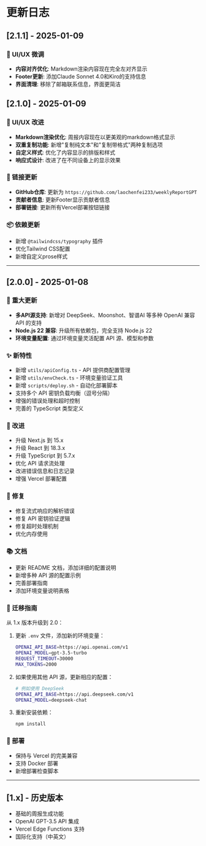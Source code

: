 # 更新日志

## [2.1.1] - 2025-01-09

### 🎨 UI/UX 微调

- **内容对齐优化**: Markdown渲染内容现在完全左对齐显示
- **Footer更新**: 添加Claude Sonnet 4.0和Kiro的支持信息
- **界面清理**: 移除了邮箱联系信息，界面更简洁

## [2.1.0] - 2025-01-09

### 🎨 UI/UX 改进

- **Markdown渲染优化**: 周报内容现在以更美观的markdown格式显示
- **双重复制功能**: 新增"复制纯文本"和"复制带格式"两种复制选项
- **自定义样式**: 优化了内容显示的排版和样式
- **响应式设计**: 改进了在不同设备上的显示效果

### 🔗 链接更新

- **GitHub仓库**: 更新为 `https://github.com/laochenfei233/weeklyReportGPT`
- **贡献者信息**: 更新Footer显示贡献者信息
- **部署链接**: 更新所有Vercel部署按钮链接

### 📦 依赖更新

- 新增 `@tailwindcss/typography` 插件
- 优化Tailwind CSS配置
- 新增自定义prose样式

---

## [2.0.0] - 2025-01-08

### 🎉 重大更新

- **多API源支持**: 新增对 DeepSeek、Moonshot、智谱AI 等多种 OpenAI 兼容 API 的支持
- **Node.js 22 兼容**: 升级所有依赖包，完全支持 Node.js 22
- **环境变量配置**: 通过环境变量灵活配置 API 源、模型和参数

### ✨ 新特性

- 新增 `utils/apiConfig.ts` - API 提供商配置管理
- 新增 `utils/envCheck.ts` - 环境变量验证工具
- 新增 `scripts/deploy.sh` - 自动化部署脚本
- 支持多个 API 密钥负载均衡（逗号分隔）
- 增强的错误处理和超时控制
- 完善的 TypeScript 类型定义

### 🔧 改进

- 升级 Next.js 到 15.x
- 升级 React 到 18.3.x
- 升级 TypeScript 到 5.7.x
- 优化 API 请求流处理
- 改进错误信息和日志记录
- 增强 Vercel 部署配置

### 🐛 修复

- 修复流式响应的解析错误
- 修复 API 密钥验证逻辑
- 修复超时处理机制
- 优化内存使用

### 📚 文档

- 更新 README 文档，添加详细的配置说明
- 新增多种 API 源的配置示例
- 完善部署指南
- 添加环境变量说明表格

### 🔄 迁移指南

从 1.x 版本升级到 2.0：

1. 更新 `.env` 文件，添加新的环境变量：
   ```bash
   OPENAI_API_BASE=https://api.openai.com/v1
   OPENAI_MODEL=gpt-3.5-turbo
   REQUEST_TIMEOUT=30000
   MAX_TOKENS=2000
   ```

2. 如果使用其他 API 源，更新相应的配置：
   ```bash
   # 例如使用 DeepSeek
   OPENAI_API_BASE=https://api.deepseek.com/v1
   OPENAI_MODEL=deepseek-chat
   ```

3. 重新安装依赖：
   ```bash
   npm install
   ```

### 🚀 部署

- 保持与 Vercel 的完美兼容
- 支持 Docker 部署
- 新增部署检查脚本

---

## [1.x] - 历史版本

- 基础的周报生成功能
- OpenAI GPT-3.5 API 集成
- Vercel Edge Functions 支持
- 国际化支持（中英文）
